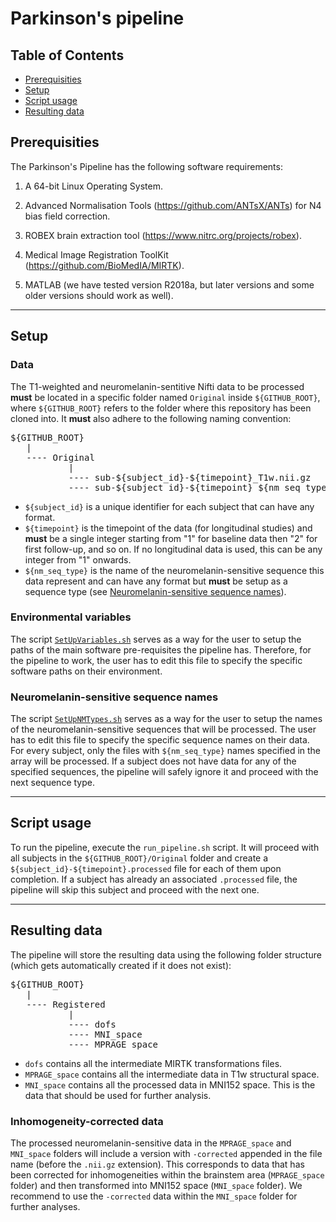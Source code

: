# Parkinson's pipeline

## Table of Contents

* [Prerequisities](#prerequisities)
* [Setup](#setup)
* [Script usage](#script-usage)
* [Resulting data](#resulting-data)

<a id="prerequisities"></a>
## Prerequisities

The Parkinson's Pipeline has the following software requirements:

1. A 64-bit Linux Operating System.

2. Advanced Normalisation Tools (https://github.com/ANTsX/ANTs) for N4 bias field correction.

3. ROBEX brain extraction tool (https://www.nitrc.org/projects/robex).

4. Medical Image Registration ToolKit (https://github.com/BioMedIA/MIRTK).

5. MATLAB (we have tested version R2018a, but later versions and some older versions should work as well).

-----

<a id="setup"></a>
## Setup

### Data

The T1-weighted and neuromelanin-sentitive Nifti data to be processed **must** be located in a specific folder named `Original` inside `${GITHUB_ROOT}`, where `${GITHUB_ROOT}` refers to the folder where this repository has been cloned into. It **must** also adhere to the following naming convention:

<pre>
${GITHUB_ROOT}
   |
   ---- Original
           |
           ---- sub-${subject_id}-${timepoint}_T1w.nii.gz
           ---- sub-${subject_id}-${timepoint}_${nm_seq_type}.nii.gz
</pre>

* `${subject_id}` is a unique identifier for each subject that can have any format.
* `${timepoint}` is the timepoint of the data (for longitudinal studies) and **must** be a single integer starting from "1" for baseline data then "2" for first follow-up, and so on. If no longitudinal data is used, this can be any integer from "1" onwards.
* `${nm_seq_type}` is the name of the neuromelanin-sensitive sequence this data represent and can have any format but **must** be setup as a sequence type (see [Neuromelanin-sensitive sequence names](#neuromelanin-sensitive-sequence-names)).

### Environmental variables

The script [`SetUpVariables.sh`](https://github.com/SPMIC-UoN/parkinsons_pipeline/blob/main/setup/SetUpVariables.sh) serves as a way for the user to setup the paths of the main software pre-requisites the pipeline has. Therefore, for the pipeline to work, the user has to edit this file to specify the specific software paths on their environment.

<a id="neuromelanin-sensitive-sequence-names"></a>
### Neuromelanin-sensitive sequence names

The script [`SetUpNMTypes.sh`](https://github.com/SPMIC-UoN/parkinsons_pipeline/blob/main/setup/SetUpNMTypes.sh) serves as a way for the user to setup the names of the neuromelanin-sensitive sequences that will be processed. The user has to edit this file to specify the specific sequence names on their data. For every subject, only the files with `${nm_seq_type}` names specified in the array will be processed. If a subject does not have data for any of the specified sequences, the pipeline will safely ignore it and proceed with the next sequence type.

-----

<a id="script-usage"></a>
## Script usage

To run the pipeline, execute the `run_pipeline.sh` script. It will proceed with all subjects in the `${GITHUB_ROOT}/Original` folder and create a `${subject_id}-${timepoint}.processed` file for each of them upon completion. If a subject has already an associated `.processed` file, the pipeline will skip this subject and proceed with the next one.

-----

<a id="resulting-data"></a>
## Resulting data

The pipeline will store the resulting data using the following folder structure (which gets automatically created if it does not exist):

<pre>
${GITHUB_ROOT}
   |
   ---- Registered
           |
           ---- dofs
           ---- MNI_space
           ---- MPRAGE_space
</pre>

* `dofs` contains all the intermediate MIRTK transformations files.
* `MPRAGE_space` contains all the intermediate data in T1w structural space.
* `MNI_space` contains all the processed data in MNI152 space. This is the data that should be used for further analysis.

### Inhomogeneity-corrected data

The processed neuromelanin-sensitive data in the `MPRAGE_space` and `MNI_space` folders will include a version with `-corrected` appended in the file name (before the `.nii.gz` extension). This corresponds to data that has been corrected for inhomogeneities within the brainstem area (`MPRAGE_space` folder) and then transformed into MNI152 space (`MNI_space` folder). We recommend to use the `-corrected` data within the `MNI_space` folder for further analyses.
